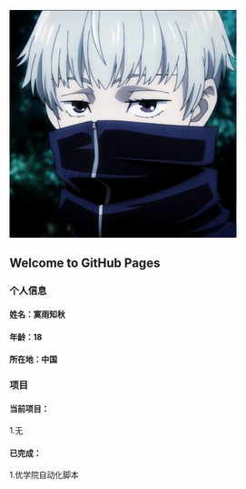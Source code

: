 ![证件照](/timg.jpg)

## Welcome to GitHub Pages

### 个人信息
#### 姓名：寞雨知秋
#### 年龄：18
#### 所在地：中国

### 项目
#### 当前项目：
1.无
#### 已完成：
1.优学院自动化脚本

